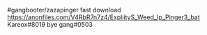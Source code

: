 #gangbooter/zazapinger
fast download https://anonfiles.com/V4RbR7n7z4/ExpliityS_Weed_Ip_Pinger3_bat
Kareox#8019 bye gang#0503
